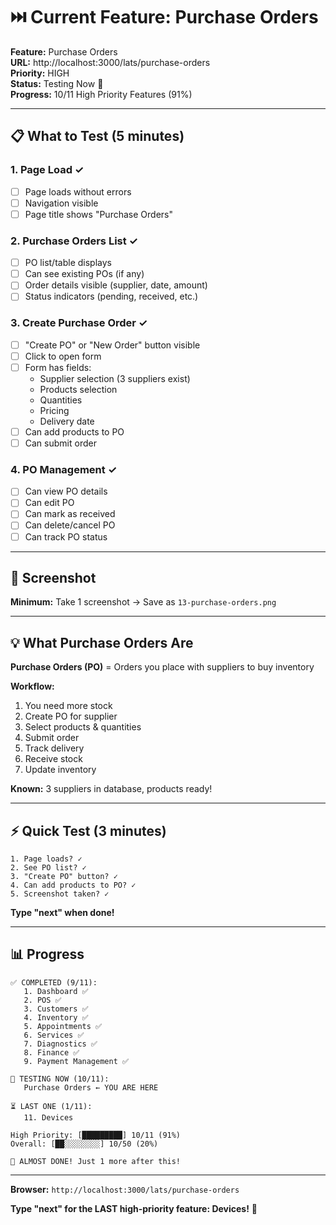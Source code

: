 # ⏭️ Current Feature: Purchase Orders

**Feature:** Purchase Orders  
**URL:** http://localhost:3000/lats/purchase-orders  
**Priority:** HIGH  
**Status:** Testing Now 🧪  
**Progress:** 10/11 High Priority Features (91%)

---

## 📋 What to Test (5 minutes)

### 1. Page Load ✓
- [ ] Page loads without errors
- [ ] Navigation visible
- [ ] Page title shows "Purchase Orders"

### 2. Purchase Orders List ✓
- [ ] PO list/table displays
- [ ] Can see existing POs (if any)
- [ ] Order details visible (supplier, date, amount)
- [ ] Status indicators (pending, received, etc.)

### 3. Create Purchase Order ✓
- [ ] "Create PO" or "New Order" button visible
- [ ] Click to open form
- [ ] Form has fields:
  - Supplier selection (3 suppliers exist)
  - Products selection
  - Quantities
  - Pricing
  - Delivery date
- [ ] Can add products to PO
- [ ] Can submit order

### 4. PO Management ✓
- [ ] Can view PO details
- [ ] Can edit PO
- [ ] Can mark as received
- [ ] Can delete/cancel PO
- [ ] Can track PO status

---

## 📸 Screenshot

**Minimum:** Take 1 screenshot → Save as `13-purchase-orders.png`

---

## 💡 What Purchase Orders Are

**Purchase Orders (PO)** = Orders you place with suppliers to buy inventory

**Workflow:**
1. You need more stock
2. Create PO for supplier
3. Select products & quantities
4. Submit order
5. Track delivery
6. Receive stock
7. Update inventory

**Known:** 3 suppliers in database, products ready!

---

## ⚡ Quick Test (3 minutes)

```
1. Page loads? ✓
2. See PO list? ✓
3. "Create PO" button? ✓
4. Can add products to PO? ✓
5. Screenshot taken? ✓
```

**Type "next" when done!**

---

## 📊 Progress

```
✅ COMPLETED (9/11):
   1. Dashboard ✅
   2. POS ✅
   3. Customers ✅
   4. Inventory ✅
   5. Appointments ✅
   6. Services ✅
   7. Diagnostics ✅
   8. Finance ✅
   9. Payment Management ✅

🧪 TESTING NOW (10/11):
   Purchase Orders ← YOU ARE HERE

⏳ LAST ONE (1/11):
   11. Devices

High Priority: [█████████] 10/11 (91%)
Overall: [██░░░░░░░░] 10/50 (20%)

🎉 ALMOST DONE! Just 1 more after this!
```

---

**Browser:** `http://localhost:3000/lats/purchase-orders`

**Type "next" for the LAST high-priority feature: Devices!** 📱
